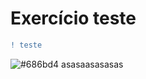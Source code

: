 # Exercício teste

```diff
! teste
```

![#686bd4](https://via.placeholder.com/10/686bd4?text=+) asasaasasasas

